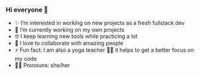 ### Hi everyone 👋


- ✨ I’m interested in working on new projects as a fresh fullstack dev 
- 🌱 I’m currently working on my own projects 
- 🤓 I keep learning new tools while practicing a lot
- 🙌 I love to collaborate with amazing people
- ⚡ Fun fact: I am also a yoga teacher 🧘‍♀️ it helps to get a better focus on my code
- 🙋‍♀️ Pronouns: she/her

<!--
**Audrey-hello/Audrey-hello** is a ✨ _special_ ✨ repository because its `README.md` (this file) appears on your GitHub profile.

Here are some ideas to get you started:

- 🔭 I’m currently working on ...
- 🌱 I’m currently learning ...
- 👯 I’m looking to collaborate on ...
- 🤔 I’m looking for help with ...
- 💬 Ask me about ...
- 📫 How to reach me: ...
- 😄 Pronouns: ...
- ⚡ Fun fact: ...
-->
